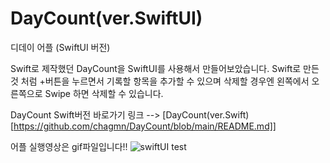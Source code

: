 # DayCount(ver.SwiftUI)
디데이 어플 (SwiftUI 버전)

Swift로 제작했던 DayCount을 SwiftUI를 사용해서 만들어보았습니다.
Swift로 만든 것 처럼 +버튼을 누르면서 기록할 항목을 추가할 수 있으며
삭제할 경우엔 왼쪽에서 오른쪽으로 Swipe 하면 삭제할 수 있습니다.

DayCount Swift버전 바로가기 링크 --> [DayCount(ver.Swift)[https://github.com/chagmn/DayCount/blob/main/README.md]]

어플 실행영상은 gif파일입니다!! 
![swiftUI test](https://user-images.githubusercontent.com/41609708/120754245-5c7d5680-c547-11eb-9d44-1cca4b925f41.gif)
